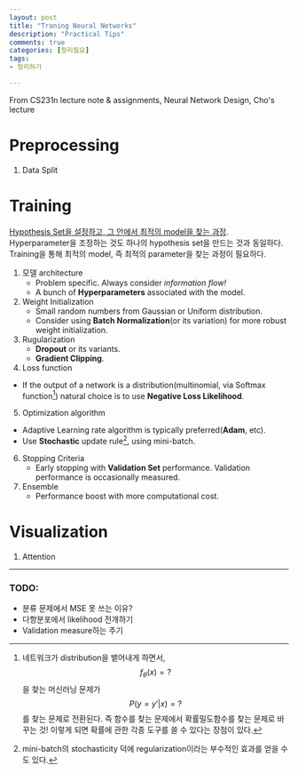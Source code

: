 ```yaml
---
layout: post
title: "Traning Neural Networks"
description: "Practical Tips"
comments: true
categories: [정리필요]
tags:
- 정리하기

---
```


From CS231n lecture note & assignments, Neural Network Design, Cho's lecture



# Preprocessing

1. Data Split





# Training

<u>Hypothesis Set을 설정하고, 그 안에서 최적의 model을 찾는 과정</u>. Hyperparameter을 조정하는 것도 하나의 hypothesis set을 만드는 것과 동일하다. Training을 통해 최적의 model, 즉 최적의 parameter을 찾는 과정이 필요하다.

1. 모델 architecture
   - Problem specific. Always consider *information flow!*
   - A bunch of **Hyperparameters** associated with the model.
2. Weight Initialization
   - Small random numbers from Gaussian or Uniform distribution.
   - Consider using **Batch Normalization**(or its variation) for more robust weight initialization.
3. Rugularization
   - **Dropout** or its variants. 
   - **Gradient Clipping**. 
4.  Loss function
   - If the output of a network is a distribution(multinomial, via Softmax function[^1]) natural choice is to use **Negative Loss Likelihood**.
5.  Optimization algorithm
   - Adaptive Learning rate algorithm is typically preferred(**Adam**, etc).
   - Use **Stochastic** update rule[^2], using mini-batch.
6. Stopping Criteria
   - Early stopping with **Validation Set** performance. Validation performance is occasionally measured.
7. Ensemble
   - Performance boost with more computational cost.



# Visualization

1. Attention











[^1]: 네트워크가 distribution을 뱉어내게 하면서, $$ f_\theta(x) = ?$$을 찾는 머신러닝 문제가 $$ P(y=y' | x) = ?$$를 찾는 문제로 전환된다. 즉 함수를 찾는 문제에서 확률밀도함수를 찾는 문제로 바꾸는 것! 이렇게 되면 확률에 관한 각종 도구를 쓸 수 있다는 장점이 있다. 
[^2]: mini-batch의 stochasticity 덕에 regularization이라는 부수적인 효과를 얻을 수도 있다.





----

### TODO:

- 분류 문제에서 MSE 못 쓰는 이유?
- 다항분포에서  likelihood 전개하기
- Validation measure하는 주기 